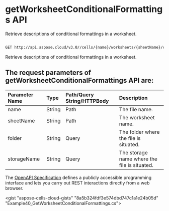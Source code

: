 # **getWorksheetConditionalFormattings API**

Retrieve descriptions of conditional formattings in a worksheet. 

```bash

GET http://api.aspose.cloud/v3.0//cells/{name}/worksheets/{sheetName}/conditionalFormattings

```
Retrieve descriptions of conditional formattings in a worksheet.

## The request parameters of **getWorksheetConditionalFormattings** API are: 

| Parameter Name | Type | Path/Query String/HTTPBody | Description | 
| :- | :- | :- |:- | 
|name|String|Path|The file name.|
|sheetName|String|Path|The worksheet name.|
|folder|String|Query|The folder where the file is situated.|
|storageName|String|Query|The storage name where the file is situated.|


The [OpenAPI Specification](https://reference.aspose.cloud/cells/#/ConditionalFormattingsController/GetWorksheetConditionalFormattings) defines a publicly accessible programming interface and lets you carry out REST interactions directly from a web browser.

<gist "aspose-cells-cloud-gists" "8a5b324fdf3e574dbd747c1a1e24b05d" "Example40_GetWorksheetConditionalFormattings.cs">


